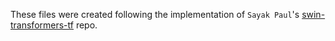 These files were created following the implementation of `Sayak Paul`'s [swin-transformers-tf](https://github.com/sayakpaul/swin-transformers-tf) repo.
